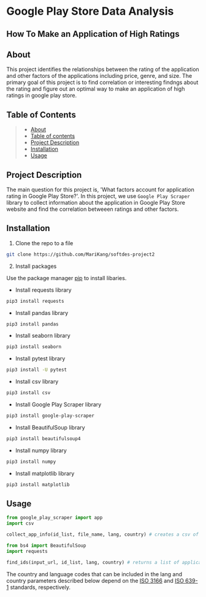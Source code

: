 # Google Play Store Data Analysis
## How To Make an Application of High Ratings

## About
This project identifies the relationships between the rating of the application and other factors of the applications including price, genre, and size. The primary goal of this project is to find correlation or interesting findngs about the rating and figure out an optimal way to make an application of high ratings in google play store.

## Table of Contents
>   * [About](#about)
>   * [Table of contents](#table-of-contents)
>   * [Project Description](#project-description)
>   * [Installation](#installation)
>   * [Usage](#usage)

## Project Description
The main question for this project is, 'What factors account for application rating in Google Play Store?'. In this project, we use `Google Play Scraper` library to collect information about the application in Google Play Store website and find the correlation betweeen ratings and other factors. 

## Installation

1. Clone the repo to a file
```bash
git clone https://github.com/MariKang/softdes-project2
```

2. Install packages

Use the package manager [pip](https://pip.pypa.io/en/stable/) to install libaries. 

- Install requests library
```bash
pip3 install requests
```

- Install pandas library
```bash
pip3 install pandas
```

- Install seaborn library
```bash
pip3 install seaborn
```

- Install pytest library
```bash
pip3 install -U pytest
```

- Install csv library
```bash
pip3 install csv
```

- Install Google Play Scraper library
```bash
pip3 install google-play-scraper
```

- Install BeautifulSoup library
```bash
pip3 install beautifulsoup4
```

- Install numpy library
```bash
pip3 install numpy
```

- Install matplotlib library
```bash
pip3 install matplotlib
```

## Usage

```python
from google_play_scraper import app
import csv

collect_app_info(id_list, file_name, lang, country) # creates a csv of information of IDs in the list.
```

```python
from bs4 import BeautifulSoup
import requests

find_ids(input_url, id_list, lang, country) # returns a list of application IDs in given url.
```

The country and language codes that can be included in the lang and country parameters described below depend on the [ISO 3166](https://en.wikipedia.org/wiki/List_of_ISO_3166_country_codes) and [ISO 639-1](https://en.wikipedia.org/wiki/List_of_ISO_639-1_codes) standards, respectively. 


